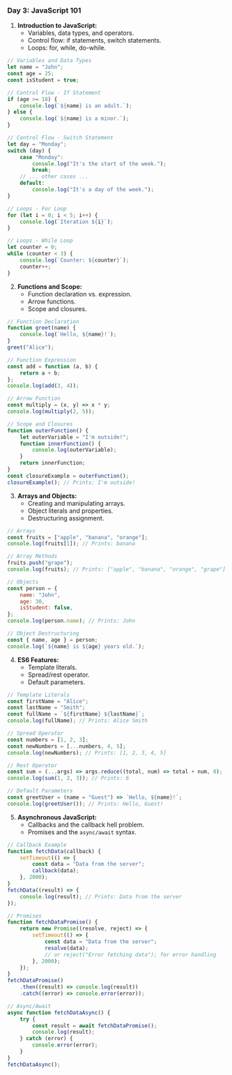 ### Day 3: JavaScript 101

1. **Introduction to JavaScript:**
   - Variables, data types, and operators.
   - Control flow: if statements, switch statements.
   - Loops: for, while, do-while.

```javascript
// Variables and Data Types
let name = "John";
const age = 25;
const isStudent = true;

// Control Flow - If Statement
if (age >= 18) {
    console.log(`${name} is an adult.`);
} else {
    console.log(`${name} is a minor.`);
}

// Control Flow - Switch Statement
let day = "Monday";
switch (day) {
    case "Monday":
        console.log("It's the start of the week.");
        break;
    // ... other cases ...
    default:
        console.log("It's a day of the week.");
}

// Loops - For Loop
for (let i = 0; i < 5; i++) {
    console.log(`Iteration ${i}`);
}

// Loops - While Loop
let counter = 0;
while (counter < 3) {
    console.log(`Counter: ${counter}`);
    counter++;
}
```

2. **Functions and Scope:**
   - Function declaration vs. expression.
   - Arrow functions.
   - Scope and closures.

```javascript
// Function Declaration
function greet(name) {
    console.log(`Hello, ${name}!`);
}
greet("Alice");

// Function Expression
const add = function (a, b) {
    return a + b;
};
console.log(add(3, 4));

// Arrow Function
const multiply = (x, y) => x * y;
console.log(multiply(2, 5));

// Scope and Closures
function outerFunction() {
    let outerVariable = "I'm outside!";
    function innerFunction() {
        console.log(outerVariable);
    }
    return innerFunction;
}
const closureExample = outerFunction();
closureExample(); // Prints: I'm outside!
```

3. **Arrays and Objects:**
   - Creating and manipulating arrays.
   - Object literals and properties.
   - Destructuring assignment.

```javascript
// Arrays
const fruits = ["apple", "banana", "orange"];
console.log(fruits[1]); // Prints: banana

// Array Methods
fruits.push("grape");
console.log(fruits); // Prints: ["apple", "banana", "orange", "grape"]

// Objects
const person = {
    name: "John",
    age: 30,
    isStudent: false,
};
console.log(person.name); // Prints: John

// Object Destructuring
const { name, age } = person;
console.log(`${name} is ${age} years old.`);
```

4. **ES6 Features:**
   - Template literals.
   - Spread/rest operator.
   - Default parameters.

```javascript
// Template Literals
const firstName = "Alice";
const lastName = "Smith";
const fullName = `${firstName} ${lastName}`;
console.log(fullName); // Prints: Alice Smith

// Spread Operator
const numbers = [1, 2, 3];
const newNumbers = [...numbers, 4, 5];
console.log(newNumbers); // Prints: [1, 2, 3, 4, 5]

// Rest Operator
const sum = (...args) => args.reduce((total, num) => total + num, 0);
console.log(sum(1, 2, 3)); // Prints: 6

// Default Parameters
const greetUser = (name = "Guest") => `Hello, ${name}!`;
console.log(greetUser()); // Prints: Hello, Guest!
```

5. **Asynchronous JavaScript:**
   - Callbacks and the callback hell problem.
   - Promises and the `async/await` syntax.

```javascript
// Callback Example
function fetchData(callback) {
    setTimeout(() => {
        const data = "Data from the server";
        callback(data);
    }, 2000);
}
fetchData((result) => {
    console.log(result); // Prints: Data from the server
});

// Promises
function fetchDataPromise() {
    return new Promise((resolve, reject) => {
        setTimeout(() => {
            const data = "Data from the server";
            resolve(data);
            // or reject("Error fetching data"); for error handling
        }, 2000);
    });
}
fetchDataPromise()
    .then((result) => console.log(result))
    .catch((error) => console.error(error));

// Async/Await
async function fetchDataAsync() {
    try {
        const result = await fetchDataPromise();
        console.log(result);
    } catch (error) {
        console.error(error);
    }
}
fetchDataAsync();
```